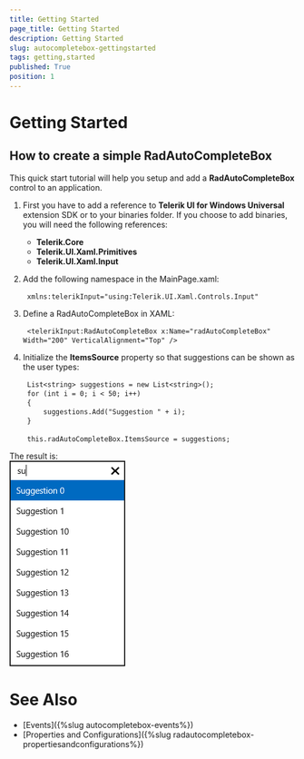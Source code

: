 ```yaml
---
title: Getting Started
page_title: Getting Started
description: Getting Started
slug: autocompletebox-gettingstarted
tags: getting,started
published: True
position: 1
---
```


# Getting Started

## How to create a simple RadAutoCompleteBox

This quick start tutorial will help you setup and add a **RadAutoCompleteBox** control to an application.
        
1. First you have to add a reference to **Telerik UI for Windows Universal** extension SDK or to your binaries folder. If you choose to add binaries, you will need the following references:

	* **Telerik.Core**
	* **Telerik.UI.Xaml.Primitives**
	* **Telerik.UI.Xaml.Input**

1. Add the following namespace in the MainPage.xaml:

		xmlns:telerikInput="using:Telerik.UI.Xaml.Controls.Input"

1. Define a RadAutoCompleteBox in XAML:

		<telerikInput:RadAutoCompleteBox x:Name="radAutoCompleteBox" Width="200" VerticalAlignment="Top" />

1. Initialize the **ItemsSource** property so that suggestions can be shown as the user types:

		List<string> suggestions = new List<string>();
		for (int i = 0; i < 50; i++)
		{
			suggestions.Add("Suggestion " + i);
		}
	
		this.radAutoCompleteBox.ItemsSource = suggestions;

The result is:  
![Auto Complete Box-Getting Started](images/AutoCompleteBox-GettingStarted.png)

# See Also

 * [Events]({%slug autocompletebox-events%})
 * [Properties and Configurations]({%slug radautocompletebox-propertiesandconfigurations%})
